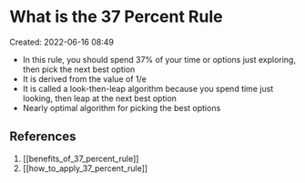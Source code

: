 # What is the 37 Percent Rule
Created: 2022-06-16 08:49

- In this rule, you should spend 37% of your time or options just exploring, then pick the next best option
- It is derived from the value of 1/e
- It is called a look-then-leap algorithm because you spend time just looking, then leap at the next best option
- Nearly optimal algorithm for picking the best options

## References
1. [[benefits_of_37_percent_rule]]
2. [[how_to_apply_37_percent_rule]]
